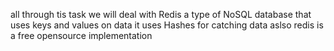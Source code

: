 all through tis task we will deal with Redis a type of NoSQL database that uses keys and values on data
it uses Hashes for catching data aslso
redis is a free opensource implementation
